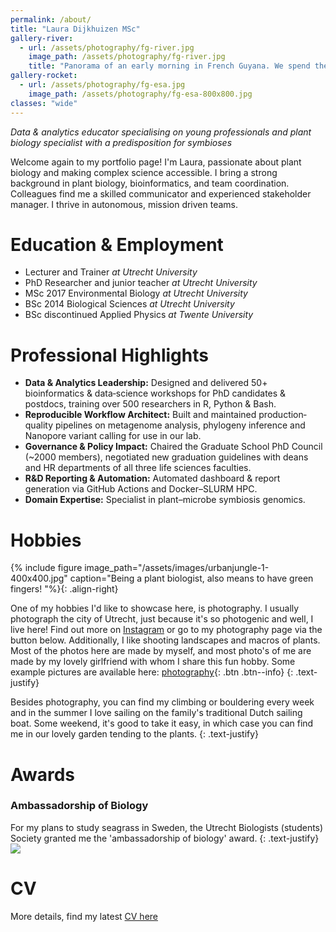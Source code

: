 ```yaml
---
permalink: /about/
title: "Laura Dijkhuizen MSc"
gallery-river:
  - url: /assets/photography/fg-river.jpg
    image_path: /assets/photography/fg-river.jpg
    title: "Panorama of an early morning in French Guyana. We spend the rest of the day boating upstream to a remote field site." 
gallery-rocket:
  - url: /assets/photography/fg-esa.jpg
    image_path: /assets/photography/fg-esa-800x800.jpg
classes: "wide"
---
```

_Data & analytics educator specialising on young professionals and plant biology specialist with a predisposition for symbioses_

Welcome again to my portfolio page!
I'm Laura, passionate about plant biology and making complex science accessible.
I bring a strong background in plant biology, bioinformatics, and team coordination.
Colleagues find me a skilled communicator and experienced stakeholder manager.
I thrive in autonomous, mission driven teams.

# Education & Employment

* Lecturer and Trainer _at Utrecht University_
* PhD Researcher and junior teacher _at Utrecht University_
* MSc 2017 Environmental Biology _at Utrecht University_
* BSc 2014 Biological Sciences _at Utrecht University_
* BSc discontinued Applied Physics _at Twente University_

# Professional Highlights

- **Data & Analytics Leadership:** Designed and delivered 50+ bioinformatics & data‐science workshops for PhD candidates & postdocs, training over 500 researchers in R, Python & Bash.  
- **Reproducible Workflow Architect:** Built and maintained production‐quality pipelines on metagenome analysis, phylogeny inference and Nanopore variant calling for use in our lab.
- **Governance & Policy Impact:** Chaired the Graduate School PhD Council (~2000 members), negotiated new graduation guidelines with deans and HR departments of all three life sciences faculties.
- **R&D Reporting & Automation:** Automated dashboard & report generation via GitHub Actions and Docker–SLURM HPC.
- **Domain Expertise:** Specialist in plant–microbe symbiosis genomics.

# Hobbies

{% include figure image_path="/assets/images/urbanjungle-1-400x400.jpg" caption="Being a plant biologist, also means to have green fingers! "%}{: .align-right}

One of my hobbies I'd like to showcase here, is photography.
I usually photograph the city of Utrecht, just because it's so photogenic and well, I live here!
Find out more on [Instagram](https://instagram.com/laura_in_utrecht) or go to my photography page via the button below.
Additionally, I like shooting landscapes and macros of plants.
Most of the photos here are made by myself, and most photo's of me are made by my lovely girlfriend with whom I share this fun hobby.
Some example pictures are available here: [photography](/photography/){: .btn .btn--info}
{: .text-justify}

Besides photography, you can find my climbing or bouldering every week and in the summer I love sailing on the family's traditional Dutch sailing boat.
Some weekend, it's good to take it easy, in which case you can find me in our lovely garden tending to the plants.
{: .text-justify}

# Awards

### Ambassadorship of Biology

For my plans to study seagrass in Sweden, the Utrecht Biologists (students) Society granted me the 'ambassadorship of biology' award.
{: .text-justify}
![](https://ubv.info/wp-content/uploads/2016/04/Ambassadeur-van-de-biologie-2016-672x372.jpg)

# CV

More details, find my latest [CV here](https://lauralwd.github.io/CV_generator/cv.pdf)


